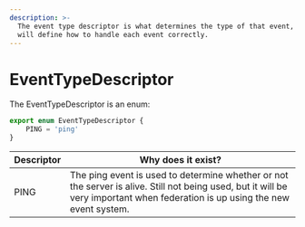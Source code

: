 ```yaml
---
description: >-
  The event type descriptor is what determines the type of that event, which it
  will define how to handle each event correctly.
---
```


# EventTypeDescriptor

The EventTypeDescriptor is an enum:

```typescript
export enum EventTypeDescriptor {
    PING = 'ping'
}
```

| Descriptor | Why does it exist?                                                                                                                                                            |
| ---------- | ----------------------------------------------------------------------------------------------------------------------------------------------------------------------------- |
| PING       | The ping event is used to determine whether or not the server is alive. Still not being used, but it will be very important when federation is up using the new event system. |
